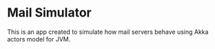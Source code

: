 # Mail Simulator
This is an app created to simulate how mail servers behave using Akka actors model for JVM.

